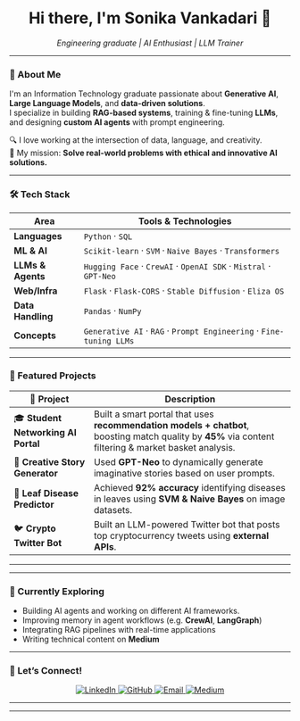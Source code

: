 <!-- Profile README for Sonika Vankadari -->
<!-- Theme: Classy and clean using Midnight Blue and Amber tones -->


<h1 align="center">Hi there, I'm Sonika Vankadari 👋</h1>
<p align="center"><i>Engineering graduate | AI Enthusiast | LLM Trainer</i></p>

---

### 🚀 About Me
I'm an Information Technology graduate passionate about **Generative AI**, **Large Language Models**, and **data-driven solutions**.  
I specialize in building **RAG-based systems**, training & fine-tuning **LLMs**, and designing **custom AI agents** with prompt engineering.

🔍 I love working at the intersection of data, language, and creativity.  
🎯 My mission: **Solve real-world problems with ethical and innovative AI solutions.**

---

### 🛠️ Tech Stack

| Area | Tools & Technologies |
|------|----------------------|
| **Languages** | `Python` · `SQL` |
| **ML & AI** | `Scikit-learn` · `SVM` · `Naive Bayes` · `Transformers` |
| **LLMs & Agents** | `Hugging Face` · `CrewAI` · `OpenAI SDK` · `Mistral` · `GPT-Neo` |
| **Web/Infra** | `Flask` · `Flask-CORS` · `Stable Diffusion` · `Eliza OS` |
| **Data Handling** | `Pandas` · `NumPy` |
| **Concepts** | `Generative AI` · `RAG` · `Prompt Engineering` · `Fine-tuning LLMs` |

---

### 🌟 Featured Projects

| 📌 Project | Description |
|-----------|-------------|
| 🎓 **Student Networking AI Portal** | Built a smart portal that uses **recommendation models + chatbot**, boosting match quality by **45%** via content filtering & market basket analysis. |
| 📝 **Creative Story Generator** | Used **GPT-Neo** to dynamically generate imaginative stories based on user prompts. |
| 🌿 **Leaf Disease Predictor** | Achieved **92% accuracy** identifying diseases in leaves using **SVM & Naive Bayes** on image datasets. |
| 🐦 **Crypto Twitter Bot** | Built an LLM-powered Twitter bot that posts top cryptocurrency tweets using **external APIs**. |

---


---

### 🌱 Currently Exploring

- Building AI agents and working on different AI frameworks. 
- Improving memory in agent workflows (e.g. **CrewAI**, **LangGraph**)  
- Integrating RAG pipelines with real-time applications  
- Writing technical content on **Medium**

---

### 🤝 Let’s Connect!

<p align="center">
  <a href="https://linkedin.com/in/sonikavankadari" target="_blank">
    <img src="https://img.shields.io/badge/LinkedIn-0A66C2?style=for-the-badge&logo=linkedin&logoColor=white" alt="LinkedIn">
  </a>
  <a href="https://github.com/sonika2403" target="_blank">
    <img src="https://img.shields.io/badge/GitHub-161B22?style=for-the-badge&logo=github&logoColor=white" alt="GitHub">
  </a>
  <a href="mailto:vankadarisonika24@gmail.com" target="_blank">
    <img src="https://img.shields.io/badge/Email-D14836?style=for-the-badge&logo=gmail&logoColor=white" alt="Email">
  </a>
  <a href="https://medium.com/@vankadarisonika24" target="_blank">
    <img src="https://img.shields.io/badge/Medium-000000?style=for-the-badge&logo=medium&logoColor=white" alt="Medium">
  </a>
</p>

---

---
